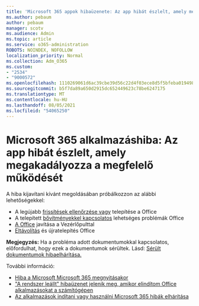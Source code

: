 ```yaml
---
title: 'Microsoft 365 appok hibaüzenete: Az app hibát észlelt, amely megakadályozza a megfelelő működését'
ms.author: pebaum
author: pebaum
manager: scotv
ms.audience: Admin
ms.topic: article
ms.service: o365-administration
ROBOTS: NOINDEX, NOFOLLOW
localization_priority: Normal
ms.collection: Adm_O365
ms.custom:
- "2534"
- "9000572"
ms.openlocfilehash: 1110269061d6ac39cbe39d56c22d4f03ece8d5f5bfeba01949899bccc724bf45
ms.sourcegitcommit: b5f7da89a650d2915dc652449623c78be6247175
ms.translationtype: MT
ms.contentlocale: hu-HU
ms.lasthandoff: 08/05/2021
ms.locfileid: "54065250"
---
```

# <a name="microsoft-365-apps-error-app-has-run-into-an-error-that-is-preventing-it-from-working-correctly"></a>Microsoft 365 alkalmazáshiba: Az app hibát észlelt, amely megakadályozza a megfelelő működését

A hiba kijavítani kívánt megoldásában próbálkozzon az alábbi lehetőségekkel:

- A legújabb [frissítések ellenőrzése vagy](https://support.office.com/article/update-office-and-your-computer-with-microsoft-update-2ab296f3-7f03-43a2-8e50-46de917611c5) telepítése a Office
- A telepített [bővítményekkel kapcsolatos](https://support.office.com/article/powerpoint-isn-t-responding-hangs-or-freezes-652ede6e-e3d2-449a-a07f-8c800dfb948d?ocmsassetID=HA104114659&CorrelationId=98329f6f-f51f-4f44-a876-4142c3583312#bkmk_addins) lehetséges problémák Office
- [A Office](https://support.office.com/article/repair-an-office-application-7821d4b6-7c1d-4205-aa0e-a6b40c5bb88b) javítása a Vezérlőpulttal
- [Eltávolítás](https://support.office.com/article/uninstall-office-from-a-pc-9dd49b83-264a-477a-8fcc-2fdf5dbf61d8) és újratelepítés Office

**Megjegyzés:** Ha a probléma adott dokumentumokkal kapcsolatos, előfordulhat, hogy ezek a dokumentumok sérültek. Lásd: [Sérült dokumentumok hibaelhárítása.](https://docs.microsoft.com/office/troubleshoot/word/damaged-documents-in-word)

További információ: 

- [Hiba a Microsoft Microsoft 365 megnyitásakor](https://support.office.com/article/error-when-opening-microsoft-office-apps-b84b6a63-4b8c-46ec-ae9a-ad91d6160d72)
- ["A rendszer leállt" hibaüzenet jelenik meg, amikor elindítom Office alkalmazásokat a számítógépen](https://support.office.com/article/i-get-a-stopped-working-error-when-i-start-office-applications-on-my-pc-52bd7985-4e99-4a35-84c8-2d9b8301a2fa)
- [Az alkalmazások indítani vagy használni Microsoft 365 hibák elhárítása](https://docs.microsoft.com/office/troubleshoot/word/issues-when-start-or-use-word)